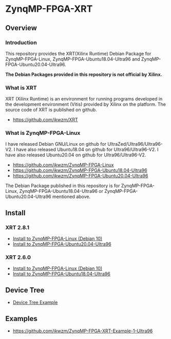ZynqMP-FPGA-XRT
=====================================================================

Overview
---------------------------------------------------------------------

### Introduction

This repository provides the XRT(Xilinx Runtime) Debian Package for ZynqMP-FPGA-Linux, ZynqMP-FPGA-Ubuntu18.04-Ultra96 and ZynqMP-FPGA-Ubuntu20.04-Ultra96.

**The Debian Packages provided in this repository is not official by Xilinx.**

### What is XRT

XRT (Xilinx Runtime) is an environment for running programs developed in the development environment (Vitis) provided by Xilinx on the platform.
The source code of XRT is published on github.

  * https://github.com/ikwzm/XRT

### What is ZynqMP-FPGA-Linux

I have released Debian GNU/Linux on github for UltraZed/Ultra96/Ultra96-V2.
I have also released Ubuntu18.04 on github for Ultra96/Ultra96-V2.
I have also released Ubuntu20.04 on github for Ultra96/Ultra96-V2.

  * https://github.com/ikwzm/ZynqMP-FPGA-Linux
  * https://github.com/ikwzm/ZynqMP-FPGA-Ubuntu18.04-Ultra96
  * https://github.com/ikwzm/ZynqMP-FPGA-Ubuntu20.04-Ultra96

The Debian Package published in this repository is for ZynqMP-FPGA-Linux, 
ZynqMP-FPGA-Ubuntu18.04-Ultra96 or ZynqMP-FPGA-Ubuntu20.04-Ultra96 mentioned above.


Install
---------------------------------------------------------------------

### XRT 2.8.1 

 * [Install to ZynqMP-FPGA-Linux (Debian 10)](docs/install/2020.2_EDGE_1_Debian_10.md)
 * [Install to ZynqMP-FPGA-Ubuntu20.04-Ultra96](docs/install/2020.2_EDGE_1_Ubuntu_20.04.md)

### XRT 2.6.0 

 * [Install to ZynqMP-FPGA-Linux (Debian 10)](docs/install/2020.1_EDGE_0_Ubuntu_18.04.md)
 * [Install to ZynqMP-FPGA-Ubuntu18.04-Ultra96](docs/install/2020.1_EDGE_0_Ubuntu_18.04.md)

Device Tree
---------------------------------------------------------------------

 * [Device Tree Example](docs/others/devicetree.md)

Examples
---------------------------------------------------------------------

 * https://github.com/ikwzm/ZynqMP-FPGA-XRT-Example-1-Ultra96

